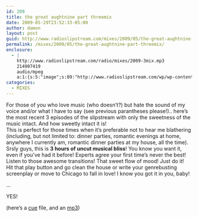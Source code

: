 ```yaml
---
id: 209
title: the great aughtnine part threemix
date: 2009-05-29T23:52:33-05:00
author: damon
layout: post
guid: http://www.radioslipstream.com/mixes/2009/05/the-great-aughtnine-part-threemix/
permalink: /mixes/2009/05/the-great-aughtnine-part-threemix/
enclosure:
  - |
    http://www.radioslipstream.com/radio/mixes/2009-3mix.mp3
    214907419
    audio/mpeg
    a:1:{s:5:"image";s:89:"http://www.radioslipstream.com/wp/wp-content/plugins/podpress//images/vpreview_center.png";}
categories:
  - MIXES
---
```

For those of you who love music (who doesn’t?) but hate the sound of my voice and/or what I have to say (see previous parantheses please!).. here’s the most recent 3 episodes of the slipstream with only the sweetness of the music intact. And how sweetly intact it is!  
This is perfect for those times when it’s preferable not to hear me blathering (including, but not limited to: dinner parties, romantic evenings at home, anywhere I currently am, romantic dinner parties at my house, all the time). Srsly guys, this is **3 hours of uncut musical bliss**! You know you want it, even if you’ve had it before! Experts agree your first time’s never the best! Listen to those awesome transitions! That sweet flow of mood! Just do it! Hit that play button and go clean the house or write your genrebusting screenplay or move to Chicago to fall in love! I know you got it in you, baby!

&#8230;

YES!

(here’s a [cue](/radio/mixes/2009-3mix.cue) file, and an [mp3](/radio/mixes/2009-3mix.mp3))